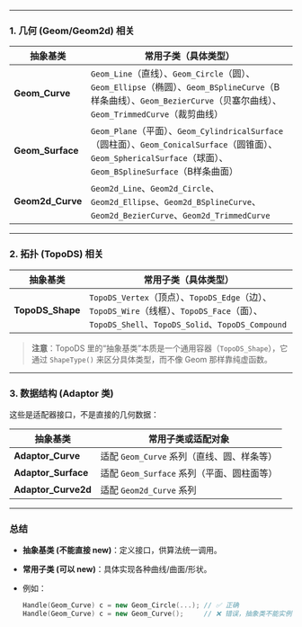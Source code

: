 ------

### **1. 几何 (Geom/Geom2d) 相关**

| 抽象基类         | 常用子类（具体类型）                                         |
| ---------------- | ------------------------------------------------------------ |
| **Geom_Curve**   | `Geom_Line`（直线）、`Geom_Circle`（圆）、`Geom_Ellipse`（椭圆）、`Geom_BSplineCurve`（B样条曲线）、`Geom_BezierCurve`（贝塞尔曲线）、`Geom_TrimmedCurve`（裁剪曲线） |
| **Geom_Surface** | `Geom_Plane`（平面）、`Geom_CylindricalSurface`（圆柱面）、`Geom_ConicalSurface`（圆锥面）、`Geom_SphericalSurface`（球面）、`Geom_BSplineSurface`（B样条曲面） |
| **Geom2d_Curve** | `Geom2d_Line`、`Geom2d_Circle`、`Geom2d_Ellipse`、`Geom2d_BSplineCurve`、`Geom2d_BezierCurve`、`Geom2d_TrimmedCurve` |

------

### **2. 拓扑 (TopoDS) 相关**

| 抽象基类         | 常用子类（具体类型）                                         |
| ---------------- | ------------------------------------------------------------ |
| **TopoDS_Shape** | `TopoDS_Vertex`（顶点）、`TopoDS_Edge`（边）、`TopoDS_Wire`（线框）、`TopoDS_Face`（面）、`TopoDS_Shell`、`TopoDS_Solid`、`TopoDS_Compound` |

> **注意**：TopoDS 里的“抽象基类”本质是一个通用容器（`TopoDS_Shape`），它通过 `ShapeType()` 来区分具体类型，而不像 Geom 那样靠纯虚函数。

------

### **3. 数据结构 (Adaptor 类)**

这些是适配器接口，不是直接的几何数据：

| 抽象基类            | 常用子类或适配对象                         |
| ------------------- | ------------------------------------------ |
| **Adaptor_Curve**   | 适配 `Geom_Curve` 系列（直线、圆、样条等） |
| **Adaptor_Surface** | 适配 `Geom_Surface` 系列（平面、圆柱面等） |
| **Adaptor_Curve2d** | 适配 `Geom2d_Curve` 系列                   |

------

### **总结**

- **抽象基类 (不能直接 new)**：定义接口，供算法统一调用。

- **常用子类 (可以 new)**：具体实现各种曲线/曲面/形状。

- 例如：

  ```cpp
  Handle(Geom_Curve) c = new Geom_Circle(...); // ✅ 正确
  Handle(Geom_Curve) c = new Geom_Curve();     // ❌ 错误，抽象类不能实例化
  ```
